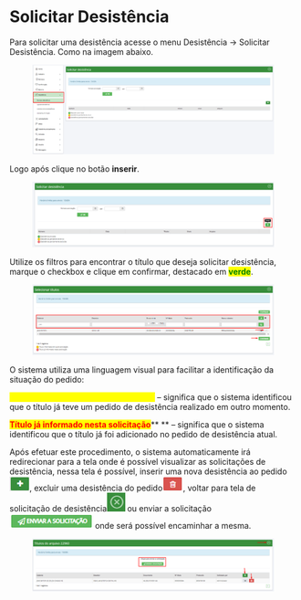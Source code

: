 # Solicitar Desistência

Para solicitar uma desistência acesse o menu Desistência -> Solicitar Desistência. Como na imagem abaixo.

<figure><img src="../../.gitbook/assets/image (68).png" alt=""><figcaption></figcaption></figure>

Logo após clique no botão **inserir**.

<figure><img src="../../.gitbook/assets/image (60).png" alt=""><figcaption></figcaption></figure>

Utilize os filtros para encontrar o título que deseja solicitar desistência, marque o checkbox e clique em confirmar, destacado em <mark style="color:green;">**verde**</mark>.

<figure><img src="../../.gitbook/assets/image (59).png" alt=""><figcaption></figcaption></figure>

O sistema utiliza uma linguagem visual para facilitar a identificação da situação do pedido:

<mark style="color:yellow;">**Título informado em outra solicitação**</mark> – significa que o sistema identificou que o título já teve um pedido de desistência realizado em outro momento.

<mark style="color:red;">**Título já informado nesta solicitação**</mark>** ** – significa que o sistema identificou que o título já foi adicionado no pedido de desistência atual.

Após efetuar este procedimento, o sistema automaticamente irá redirecionar para a tela onde é possível visualizar as solicitações de desistência, nessa tela é possível, inserir uma nova desistência ao pedido ![](<../../.gitbook/assets/image (53).png>), excluir uma desistência do pedido![](<../../.gitbook/assets/image (4).png>), voltar para tela de solicitação de desistência![](<../../.gitbook/assets/image (64).png>) ou enviar a solicitação ![](<../../.gitbook/assets/image (62).png>) onde será possível encaminhar a mesma.

<figure><img src="../../.gitbook/assets/image (2).png" alt=""><figcaption></figcaption></figure>
